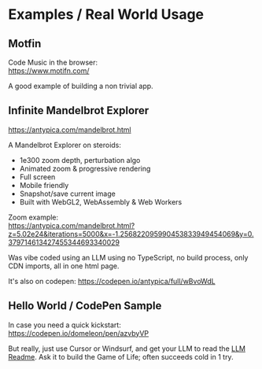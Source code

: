 # Examples / Real World Usage

## Motfin
Code Music in the browser:  
https://www.motifn.com/

A good example of building a non trivial app.

## Infinite Mandelbrot Explorer
https://antypica.com/mandelbrot.html

A Mandelbrot Explorer on steroids:

* 1e300 zoom depth, perturbation algo
* Animated zoom & progressive rendering
* Full screen
* Mobile friendly
* Snapshot/save current image
* Built with WebGL2, WebAssembly & Web Workers

Zoom example:  
https://antypica.com/mandelbrot.html?z=5.02e24&iterations=5000&x=-1.256822095990453833949454069&y=0.379714613427455344693340029

Was vibe coded using an LLM using no TypeScript, no build process, only CDN imports, all in one html page.

It's also on codepen:
https://codepen.io/antypica/full/wBvoWdL

## Hello World / CodePen Sample
In case you need a quick kickstart:  
https://codepen.io/domeleon/pen/azvbyVP

But really, just use Cursor or Windsurf, and get your LLM to read the [LLM Readme](./llm-readme.md). Ask it to build the Game of Life; often succeeds cold in 1 try.
